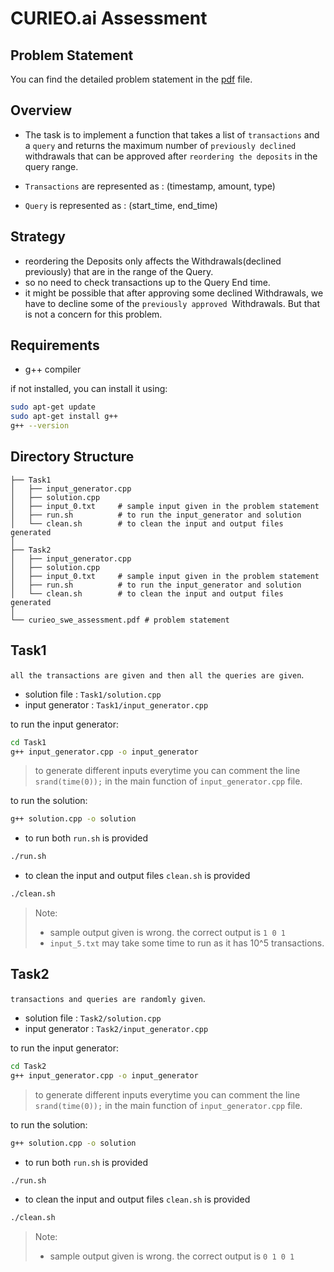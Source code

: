 # CURIEO.ai Assessment

## Problem Statement
You can find the detailed problem statement in the [pdf](curieo_swe_assessment.pdf) file.

## Overview
- The task is to implement a function that takes a list of `transactions` and a `query` and returns the maximum number of `previously declined` withdrawals that can be approved after `reordering the deposits` in the query range.

- `Transactions` are represented as : (timestamp, amount, type)
- `Query` is represented as : (start_time, end_time)

## Strategy
- reordering the Deposits only affects the Withdrawals(declined previously) that are in the range of the Query.
- so no need to check transactions up to the Query End time.
- it might be possible that after approving some declined Withdrawals, we have to decline some of the `previously approved `Withdrawals. But that is not a concern for this problem.

## Requirements
- g++ compiler <br>
  
if not installed, you can install it using:
```bash
sudo apt-get update
sudo apt-get install g++
g++ --version
```

## Directory Structure
```
├── Task1
│   ├── input_generator.cpp
│   ├── solution.cpp
│   ├── input_0.txt     # sample input given in the problem statement
│   ├── run.sh          # to run the input_generator and solution
│   └── clean.sh        # to clean the input and output files generated
│
├── Task2
│   ├── input_generator.cpp
│   ├── solution.cpp
│   ├── input_0.txt     # sample input given in the problem statement
│   ├── run.sh          # to run the input_generator and solution
│   └── clean.sh        # to clean the input and output files generated
│
└── curieo_swe_assessment.pdf # problem statement
```

  
## Task1
`all the transactions are given and then all the queries are given`.

- solution file : `Task1/solution.cpp`
- input generator : `Task1/input_generator.cpp`

to run the input generator:
```bash
cd Task1
g++ input_generator.cpp -o input_generator
```
> to generate different inputs everytime you can comment the line `srand(time(0));` in the main function of `input_generator.cpp` file.

to run the solution:
```bash
g++ solution.cpp -o solution
```
- to run both `run.sh` is provided
```bash
./run.sh
```
- to clean the input and output files `clean.sh` is provided
```bash
./clean.sh
```
> Note: <br>
> - sample output given is wrong. the correct output is `1 0 1` <br>
> - `input_5.txt` may take some time to run as it has 10^5 transactions. <br>


## Task2
`transactions and queries are randomly given`.

- solution file : `Task2/solution.cpp`
- input generator : `Task2/input_generator.cpp`

to run the input generator:
```bash
cd Task2
g++ input_generator.cpp -o input_generator
```
> to generate different inputs everytime you can comment the line `srand(time(0));` in the main function of `input_generator.cpp` file.

to run the solution:
```bash
g++ solution.cpp -o solution
```
- to run both `run.sh` is provided
```bash
./run.sh
```
- to clean the input and output files `clean.sh` is provided
```bash
./clean.sh
```

> Note: <br>
> - sample output given is wrong. the correct output is `0 1 0 1` <br>